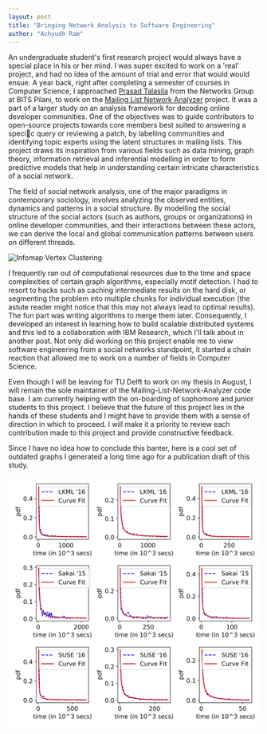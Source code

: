 ```yaml
---
layout: post
title: "Bringing Network Analysis to Software Engineering"
author: "Achyudh Ram"
---
```


An undergraduate student's first research project would always have a special place in his or her mind. I was super excited to work on a 'real' project, and had no idea of the amount of trial and error that would would ensue. A year back, right after completing a semester of courses in Computer Science, I approached [Prasad Talasila](http://prasad.talasila.in/about/) from the Networks Group at BITS Pilani, to work on the [Mailing List Network Analyzer](https://github.com/achyudhk/Mailing-List-Network-Analyzer) project. It was a part of a larger study on an analysis framework for decoding online developer communities. One of the objectives was to guide contributors to open-source projects towards core members best suited to answering a specic query or reviewing a patch, by labelling communities and identifying topic experts using the latent structures in mailing lists. This project draws its inspiration from various fields such as data mining, graph theory, information retrieval and inferential modelling in order to form predictive models that help in understanding certain intricate characteristics of a social network.

The field of social network analysis, one of the major paradigms in contemporary sociology, involves analyzing the observed entities, dynamics and patterns in a social structure. By modelling the social structure of the social actors (such as authors, groups or organizations) in online developer communities, and their interactions between these actors, we can derive the local and global communication patterns between users on different threads. 

![Infomap Vertex Clustering](https://raw.githubusercontent.com/prasadtalasila/MailingListParser/master/data/lkml/graphs/vertex_clustering_infomap.png)

I frequently ran out of computational resources due to the time and space complexities of certain graph algorithms, especially motif detection. I had to resort to hacks such as caching intermediate results on the hard disk, or segmenting the problem into multiple chunks for individual execution (the astute reader might notice that this may not always lead to optimal results). The fun part was writing algorithms to merge them later. Consequently, I developed an interest in learning how to build scalable distributed systems and this led to a collaboration with IBM Research, which I'll talk about in another post. Not only did working on this project enable me to view software engineering from a social networks standpoint, it started a chain reaction that allowed me to work on a number of fields in Computer Science.

Even though I will be leaving for TU Delft to work on my thesis in August, I will remain the sole maintainer of the Mailing-List-Network-Analyzer code base. I am currently helping with the on-boarding of sophomore and junior students to this project. I believe that the future of this project lies in the hands of these students and I might have to provide them with a sense of direction in which to proceed. I will make it a priority to review each contribution made to this project and provide constructive feedback. 

Since I have no idea how to conclude this banter, here is a cool set of outdated graphs I generated a long time ago for a publication draft of this study.

![Infomap Vertex Clustering](https://raw.githubusercontent.com/achyudhk/Mailing-List-Network-Analyzer/development/data/sakai-devel/plots/conversation_chars.png)


